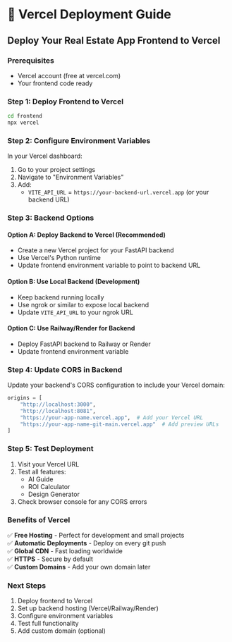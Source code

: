 # 🚀 Vercel Deployment Guide

## Deploy Your Real Estate App Frontend to Vercel

### Prerequisites
- Vercel account (free at vercel.com)
- Your frontend code ready

### Step 1: Deploy Frontend to Vercel

```bash
cd frontend
npx vercel
```

### Step 2: Configure Environment Variables

In your Vercel dashboard:
1. Go to your project settings
2. Navigate to "Environment Variables"
3. Add:
   - `VITE_API_URL` = `https://your-backend-url.vercel.app` (or your backend URL)

### Step 3: Backend Options

#### Option A: Deploy Backend to Vercel (Recommended)
- Create a new Vercel project for your FastAPI backend
- Use Vercel's Python runtime
- Update frontend environment variable to point to backend URL

#### Option B: Use Local Backend (Development)
- Keep backend running locally
- Use ngrok or similar to expose local backend
- Update `VITE_API_URL` to your ngrok URL

#### Option C: Use Railway/Render for Backend
- Deploy FastAPI backend to Railway or Render
- Update frontend environment variable

### Step 4: Update CORS in Backend

Update your backend's CORS configuration to include your Vercel domain:

```python
origins = [
    "http://localhost:3000",
    "http://localhost:8081",
    "https://your-app-name.vercel.app",  # Add your Vercel URL
    "https://your-app-name-git-main.vercel.app"  # Add preview URLs
]
```

### Step 5: Test Deployment

1. Visit your Vercel URL
2. Test all features:
   - AI Guide
   - ROI Calculator
   - Design Generator
3. Check browser console for any CORS errors

### Benefits of Vercel

✅ **Free Hosting** - Perfect for development and small projects  
✅ **Automatic Deployments** - Deploy on every git push  
✅ **Global CDN** - Fast loading worldwide  
✅ **HTTPS** - Secure by default  
✅ **Custom Domains** - Add your own domain later  

### Next Steps

1. Deploy frontend to Vercel
2. Set up backend hosting (Vercel/Railway/Render)
3. Configure environment variables
4. Test full functionality
5. Add custom domain (optional)
